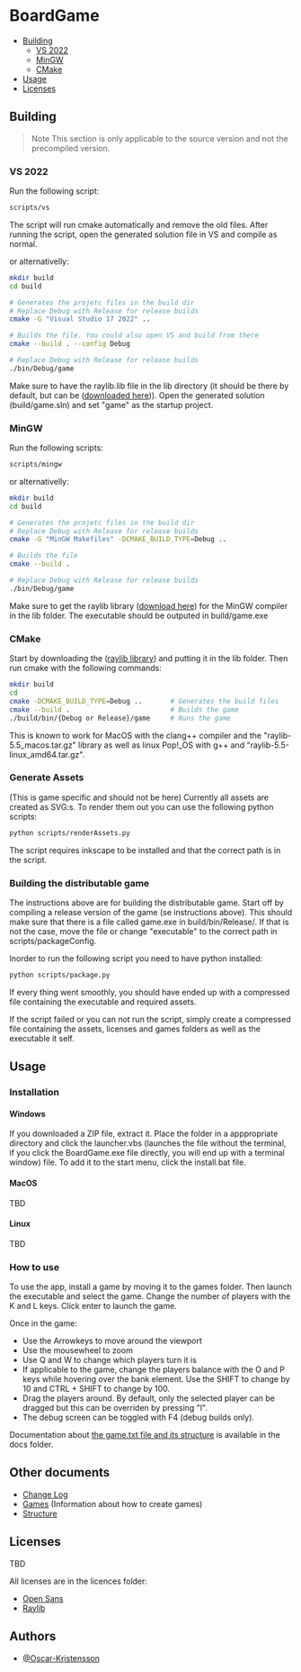 # BoardGame

- [Building](#building)
    - [VS 2022](#vs-2022)
    - [MinGW](#mingw)
    - [CMake](#cmake)
- [Usage](#usage)
- [Licenses](#licenses)

## Building
> Note
> This section is only applicable to the source version and not the precompiled version.

### VS 2022
Run the following script:

``` bash
scripts/vs
```

The script will run cmake automatically and remove the old files. After running the script, open the generated solution file in VS and compile as normal. 

or alternativelly:
``` bash
mkdir build
cd build

# Generates the projetc files in the build dir
# Replace Debug with Release for release builds
cmake -G "Visual Studio 17 2022" ..

# Builds the file. You could also open VS and build from there
cmake --build . --config Debug

# Replace Debug with Release for release builds
./bin/Debug/game
```

Make sure to have the raylib.lib file in the lib directory (it should be there by default, but can be ([downloaded here](https://github.com/raysan5/raylib/releases/tag/5.5))). Open the generated solution (build/game.sln) and set "game" as the startup project.



### MinGW
Run the following scripts:

``` bash
scripts/mingw
```

or alternativelly:
``` bash
mkdir build
cd build

# Generates the projetc files in the build dir
# Replace Debug with Release for release builds
cmake -G "MinGW Makefiles" -DCMAKE_BUILD_TYPE=Debug ..

# Builds the file
cmake --build .

# Replace Debug with Release for release builds
./bin/Debug/game
```

Make sure to get the raylib library ([download here](https://github.com/raysan5/raylib/releases/tag/5.5)) for the MinGW compiler in the lib folder. The executable should be outputed in build/game.exe

### CMake
Start by downloading the ([raylib library](https://github.com/raysan5/raylib/releases/tag/5.5)) and putting it in the lib folder. Then run cmake with the following commands:

``` bash
mkdir build
cd
cmake -DCMAKE_BUILD_TYPE=Debug ..       # Generates the build files
cmake --build .                         # Builds the game
./build/bin/{Debug or Release}/game     # Runs the game
```

This is known to work for MacOS with the clang++ compiler and the "raylib-5.5_macos.tar.gz" library as well as linux Pop!_OS with g++ and "raylib-5.5-linux_amd64.tar.gz".


### Generate Assets
(This is game specific and should not be here)
Currently all assets are created as SVG:s. To render them out you can use the following python scripts:
``` bash
python scripts/renderAssets.py
```
The script requires inkscape to be installed and that the correct path is in the script.

### Building the distributable game
The instructions above are for building the distributable game. Start off by compiling a release version of the game (se instructions above). This should make sure that there is a file called game.exe in build/bin/Release/. If that is not the case, move the file or change "executable" to the correct path in scripts/packageConfig. 

Inorder to run the following script you need to have python installed:

``` bash
python scripts/package.py
```

If every thing went smoothly, you should have ended up with a compressed file containing the executable and required assets. 

If the script failed or you can not run the script, simply create a compressed file containing the assets, licenses and games folders as well as the executable it self.

## Usage
### Installation
#### Windows
If you downloaded a ZIP file, extract it. Place the folder in a apppropriate directory and click the launcher.vbs (launches the file without the terminal, if you click the BoardGame.exe file directly, you will end up with a terminal window) file. To add it to the start menu, click the install.bat file. 


#### MacOS
TBD


#### Linux
TBD

### How to use 
To use the app, install a game by moving it to the games folder. Then launch the executable and select the game. Change the number of players with the K and L keys. Click enter to launch the game. 

Once in the game:

* Use the Arrowkeys to move around the viewport
* Use the mousewheel to zoom
* Use Q and W to change which players turn it is
* If applicable to the game, change the players balance with the O and P keys while hovering over the bank element. Use the SHIFT to change by 10 and CTRL + SHIFT to change by 100. 
* Drag the players around. By default, only the selected player can be dragged but this can be overriden by pressing "l".
* The debug screen can be toggled with F4 (debug builds only).

Documentation about [the game.txt file and its structure](./docs/games.md) is available in the docs folder.  

## Other documents
- [Change Log](./docs/changeLog.md)
- [Games](./docs/games.md) (Information about how to create games)
- [Structure](./docs/structure.md)

## Licenses
TBD

All licenses are in the licences folder:
- [Open Sans](./licenses/open-sans-license.txt)
- [Raylib](./licenses/raylib-license.txt)

## Authors
- [@Oscar-Kristensson](https://github.com/Oscar-Kristensson)
